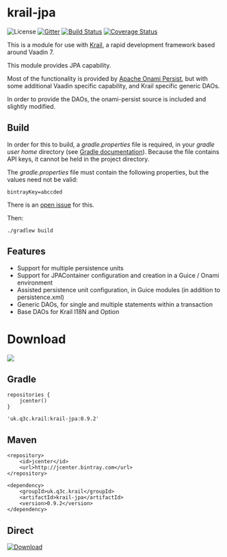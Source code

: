 # krail-jpa

![License](http://img.shields.io/:license-apache-blue.svg)
[![Gitter](https://badges.gitter.im/davidsowerby/krail.svg)](https://gitter.im/davidsowerby/krail?utm_source=badge&utm_medium=badge&utm_campaign=pr-badge)
[![Build Status](https://travis-ci.org/davidsowerby/krail-jpa.svg?branch=master)](https://travis-ci.org/davidsowerby/krail-jpa)
[![Coverage Status](https://coveralls.io/repos/github/davidsowerby/krail-jpa/badge.svg?branch=master)](https://coveralls.io/github/davidsowerby/krail-jpa?branch=master)


This is a module for use with [Krail](https://github.com/davidsowerby/krail), a rapid development framework based around Vaadin 7.

This module provides JPA capability.

Most of the functionality is provided by [Apache Onami Persist](https://onami.apache.org/persist/), but with some additional Vaadin specific capability, and Krail specific generic DAOs.

In order to provide the DAOs, the onami-persist source is included and slightly modified. 

## Build

In order for this to build, a *gradle.properties* file is required, in your *gradle user home* directory (see [Gradle documentation](https://docs.gradle.org/current/userguide/build_environment.html)).  Because the file contains API keys, it cannot be held in the project directory.

The *gradle.properties* file must contain the following properties, but the values need not be valid:

```
bintrayKey=abccded

```

There is an [open issue](https://github.com/davidsowerby/gitplus/issues/169) for this.

Then:

```
./gradlew build

```

## Features

* Support for multiple persistence units
* Support for JPAContainer configuration and creation in a Guice / Onami environment
* Assisted persistence unit configuration, in Guice modules (in addition to persistence.xml)
* Generic DAOs, for single and multiple statements within a transaction
* Base DAOs for Krail I18N and Option

# Download
<a href='https://bintray.com/dsowerby/maven/krail-jpa/view?source=watch' alt='Get automatic notifications about new "krail-jpa" versions'><img src='https://www.bintray.com/docs/images/bintray_badge_color.png'></a>
## Gradle


```
repositories {
	jcenter()
}
```

```
'uk.q3c.krail:krail-jpa:0.9.2'
```
## Maven

```
<repository>
	<id>jcenter</id>
	<url>http://jcenter.bintray.com</url>
</repository>

```

```
<dependency>
	<groupId>uk.q3c.krail</groupId>
	<artifactId>krail-jpa</artifactId>
	<version>0.9.2</version>
</dependency>
```
## Direct

[ ![Download](https://api.bintray.com/packages/dsowerby/maven/krail-jpa/images/download.svg) ](https://bintray.com/dsowerby/maven/krail-jpa/_latestVersion)

